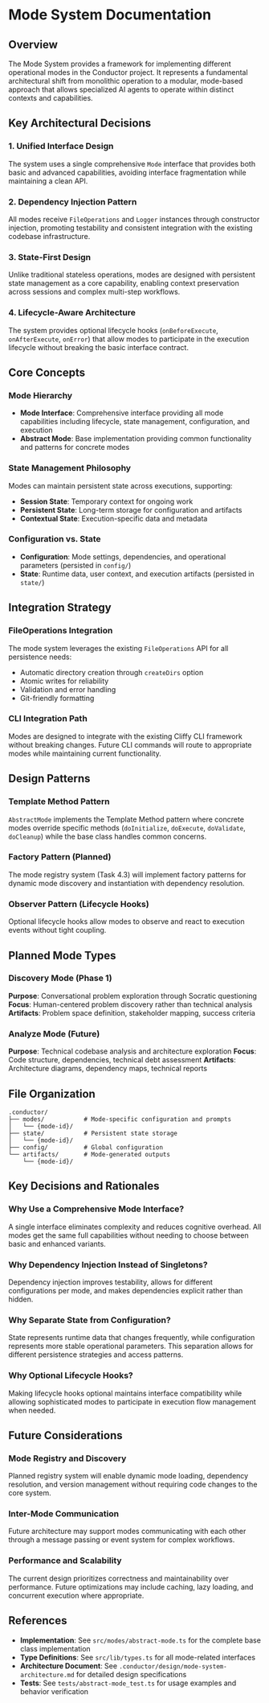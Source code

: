 # Mode System Documentation

## Overview

The Mode System provides a framework for implementing different operational modes in the Conductor project. It represents a fundamental architectural shift from monolithic operation to a modular, mode-based approach that allows specialized AI agents to operate within distinct contexts and capabilities.

## Key Architectural Decisions

### 1. **Unified Interface Design**

The system uses a single comprehensive `Mode` interface that provides both basic and advanced capabilities, avoiding interface fragmentation while maintaining a clean API.

### 2. **Dependency Injection Pattern**

All modes receive `FileOperations` and `Logger` instances through constructor injection, promoting testability and consistent integration with the existing codebase infrastructure.

### 3. **State-First Design**

Unlike traditional stateless operations, modes are designed with persistent state management as a core capability, enabling context preservation across sessions and complex multi-step workflows.

### 4. **Lifecycle-Aware Architecture**

The system provides optional lifecycle hooks (`onBeforeExecute`, `onAfterExecute`, `onError`) that allow modes to participate in the execution lifecycle without breaking the basic interface contract.

## Core Concepts

### Mode Hierarchy

- **Mode Interface**: Comprehensive interface providing all mode capabilities including lifecycle, state management, configuration, and execution
- **Abstract Mode**: Base implementation providing common functionality and patterns for concrete modes

### State Management Philosophy

Modes can maintain persistent state across executions, supporting:

- **Session State**: Temporary context for ongoing work
- **Persistent State**: Long-term storage for configuration and artifacts
- **Contextual State**: Execution-specific data and metadata

### Configuration vs. State

- **Configuration**: Mode settings, dependencies, and operational parameters (persisted in `config/`)
- **State**: Runtime data, user context, and execution artifacts (persisted in `state/`)

## Integration Strategy

### FileOperations Integration

The mode system leverages the existing `FileOperations` API for all persistence needs:

- Automatic directory creation through `createDirs` option
- Atomic writes for reliability
- Validation and error handling
- Git-friendly formatting

### CLI Integration Path

Modes are designed to integrate with the existing Cliffy CLI framework without breaking changes. Future CLI commands will route to appropriate modes while maintaining current functionality.

## Design Patterns

### Template Method Pattern

`AbstractMode` implements the Template Method pattern where concrete modes override specific methods (`doInitialize`, `doExecute`, `doValidate`, `doCleanup`) while the base class handles common concerns.

### Factory Pattern (Planned)

The mode registry system (Task 4.3) will implement factory patterns for dynamic mode discovery and instantiation with dependency resolution.

### Observer Pattern (Lifecycle Hooks)

Optional lifecycle hooks allow modes to observe and react to execution events without tight coupling.

## Planned Mode Types

### Discovery Mode (Phase 1)

**Purpose**: Conversational problem exploration through Socratic questioning
**Focus**: Human-centered problem discovery rather than technical analysis
**Artifacts**: Problem space definition, stakeholder mapping, success criteria

### Analyze Mode (Future)

**Purpose**: Technical codebase analysis and architecture exploration
**Focus**: Code structure, dependencies, technical debt assessment
**Artifacts**: Architecture diagrams, dependency maps, technical reports

## File Organization

```
.conductor/
├── modes/           # Mode-specific configuration and prompts
│   └── {mode-id}/
├── state/           # Persistent state storage
│   └── {mode-id}/
├── config/          # Global configuration
└── artifacts/       # Mode-generated outputs
    └── {mode-id}/
```

## Key Decisions and Rationales

### Why Use a Comprehensive Mode Interface?

A single interface eliminates complexity and reduces cognitive overhead. All modes get the same full capabilities without needing to choose between basic and enhanced variants.

### Why Dependency Injection Instead of Singletons?

Dependency injection improves testability, allows for different configurations per mode, and makes dependencies explicit rather than hidden.

### Why Separate State from Configuration?

State represents runtime data that changes frequently, while configuration represents more stable operational parameters. This separation allows for different persistence strategies and access patterns.

### Why Optional Lifecycle Hooks?

Making lifecycle hooks optional maintains interface compatibility while allowing sophisticated modes to participate in execution flow management when needed.

## Future Considerations

### Mode Registry and Discovery

Planned registry system will enable dynamic mode loading, dependency resolution, and version management without requiring code changes to the core system.

### Inter-Mode Communication

Future architecture may support modes communicating with each other through a message passing or event system for complex workflows.

### Performance and Scalability

The current design prioritizes correctness and maintainability over performance. Future optimizations may include caching, lazy loading, and concurrent execution where appropriate.

## References

- **Implementation**: See `src/modes/abstract-mode.ts` for the complete base class implementation
- **Type Definitions**: See `src/lib/types.ts` for all mode-related interfaces
- **Architecture Document**: See `.conductor/design/mode-system-architecture.md` for detailed design specifications
- **Tests**: See `tests/abstract-mode_test.ts` for usage examples and behavior verification
